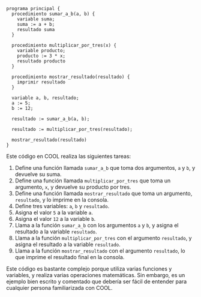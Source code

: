 ```cool
programa principal {
  procedimiento sumar_a_b(a, b) {
    variable suma;
    suma := a + b;
    resultado suma
  }

  procedimiento multiplicar_por_tres(x) {
    variable producto;
    producto := 3 * x;
    resultado producto
  }

  procedimiento mostrar_resultado(resultado) {
    imprimir resultado
  }

  variable a, b, resultado;
  a := 5;
  b := 12;

  resultado := sumar_a_b(a, b);

  resultado := multiplicar_por_tres(resultado);

  mostrar_resultado(resultado)
}
```

Este código en COOL realiza las siguientes tareas:

1. Define una función llamada `sumar_a_b` que toma dos argumentos, `a` y `b`, y devuelve su suma.
2. Define una función llamada `multiplicar_por_tres` que toma un argumento, `x`, y devuelve su producto por tres.
3. Define una función llamada `mostrar_resultado` que toma un argumento, `resultado`, y lo imprime en la consola.
4. Define tres variables: `a`, `b` y `resultado`.
5. Asigna el valor `5` a la variable `a`.
6. Asigna el valor `12` a la variable `b`.
7. Llama a la función `sumar_a_b` con los argumentos `a` y `b`, y asigna el resultado a la variable `resultado`.
8. Llama a la función `multiplicar_por_tres` con el argumento `resultado`, y asigna el resultado a la variable `resultado`.
9. Llama a la función `mostrar_resultado` con el argumento `resultado`, lo que imprime el resultado final en la consola.

Este código es bastante complejo porque utiliza varias funciones y variables, y realiza varias operaciones matemáticas. Sin embargo, es un ejemplo bien escrito y comentado que debería ser fácil de entender para cualquier persona familiarizada con COOL.